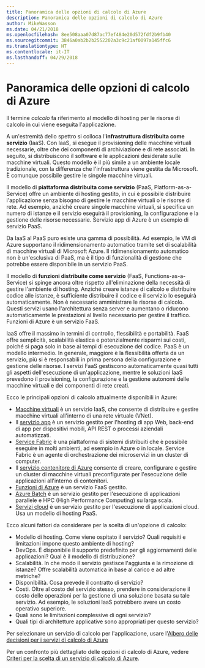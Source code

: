```yaml
---
title: Panoramica delle opzioni di calcolo di Azure
description: Panoramica delle opzioni di calcolo di Azure
author: MikeWasson
ms.date: 04/21/2018
ms.openlocfilehash: 8ee508aaa07d87ac77ef484e20d572fdf2b9fb40
ms.sourcegitcommit: 3846a0ab2b2b2552202a3c9c21af0097a145ffc6
ms.translationtype: HT
ms.contentlocale: it-IT
ms.lasthandoff: 04/29/2018
---
```

# <a name="overview-of-azure-compute-options"></a>Panoramica delle opzioni di calcolo di Azure

Il termine *calcolo* fa riferimento al modello di hosting per le risorse di calcolo in cui viene eseguita l'applicazione. 

A un'estremità dello spettro si colloca l'**infrastruttura distribuita come servizio** (IaaS). Con IaaS, si esegue il provisioning delle macchine virtuali necessarie, oltre che dei componenti di archiviazione e di rete associati. In seguito, si distribuiscono il software e le applicazioni desiderate sulle macchine virtuali. Questo modello è il più simile a un ambiente locale tradizionale, con la differenza che l'infrastruttura viene gestita da Microsoft. È comunque possibile gestire le singole macchine virtuali.  

Il modello di **piattaforma distribuita come servizio** (PaaS, Platform-as-a-Service) offre un ambiente di hosting gestito, in cui è possibile distribuire l'applicazione senza bisogno di gestire le macchine virtuali o le risorse di rete. Ad esempio, anziché creare singole macchine virtuali, si specifica un numero di istanze e il servizio eseguirà il provisioning, la configurazione e la gestione delle risorse necessarie. Servizio app di Azure è un esempio di servizio PaaS.

Da IaaS al PaaS puro esiste una gamma di possibilità. Ad esempio, le VM di Azure supportano il ridimensionamento automatico tramite set di scalabilità di macchine virtuali di Microsoft Azure. Il ridimensionamento automatico non è un'esclusiva di PaaS, ma è il tipo di funzionalità di gestione che potrebbe essere disponibile in un servizio PaaS.

Il modello di **funzioni distribuite come servizio** (FaaS, Functions-as-a-Service) si spinge ancora oltre rispetto all'eliminazione della necessità di gestire l'ambiente di hosting. Anziché creare istanze di calcolo e distribuire codice alle istanze, è sufficiente distribuire il codice e il servizio lo eseguirà automaticamente. Non è necessario amministrare le risorse di calcolo. Questi servizi usano l'architettura senza server e aumentano o riducono automaticamente le prestazioni al livello necessario per gestire il traffico. Funzioni di Azure è un servizio FaaS.

IaaS offre il massimo in termini di controllo, flessibilità e portabilità. FaaS offre semplicità, scalabilità elastica e potenzialmente risparmi sui costi, poiché si paga solo in base ai tempi di esecuzione del codice. PaaS è un modello intermedio. In generale, maggiore è la flessibilità offerta da un servizio, più si è responsabili in prima persona della configurazione e gestione delle risorse. I servizi FaaS gestiscono automaticamente quasi tutti gli aspetti dell'esecuzione di un'applicazione, mentre le soluzioni IaaS prevedono il provisioning, la configurazione e la gestione autonomi delle macchine virtuali e dei componenti di rete creati.

Ecco le principali opzioni di calcolo attualmente disponibili in Azure:

- [Macchine virtuali](/azure/virtual-machines/) è un servizio IaaS, che consente di distribuire e gestire macchine virtuali all'interno di una rete virtuale (VNet).
- Il [servizio app](/azure/app-service/app-service-value-prop-what-is) è un servizio gestito per l'hosting di app Web, back-end di app per dispositivi mobili, API REST o processi aziendali automatizzati.
- [Service Fabric](/azure/service-fabric/service-fabric-overview) è una piattaforma di sistemi distribuiti che è possibile eseguire in molti ambienti, ad esempio in Azure o in locale. Service Fabric è un agente di orchestrazione dei microservizi in un cluster di computer. 
- Il [servizio contenitore di Azure](/azure/container-service/container-service-intro) consente di creare, configurare e gestire un cluster di macchine virtuali preconfigurate per l'esecuzione delle applicazioni all'interno di contenitori.
- [Funzioni di Azure](/azure/azure-functions/functions-overview) è un servizio FaaS gestito.
- [Azure Batch](/azure/batch/batch-technical-overview) è un servizio gestito per l'esecuzione di applicazioni parallele e HPC (High Performance Computing) su larga scala.
- [Servizi cloud](/azure/cloud-services/cloud-services-choose-me) è un servizio gestito per l'esecuzione di applicazioni cloud. Usa un modello di hosting PaaS. 

Ecco alcuni fattori da considerare per la scelta di un'opzione di calcolo:

- Modello di hosting. Come viene ospitato il servizio? Quali requisiti e limitazioni impone questo ambiente di hosting? 
- DevOps. È disponibile il supporto predefinito per gli aggiornamenti delle applicazioni? Qual è il modello di distribuzione?
- Scalabilità. In che modo il servizio gestisce l'aggiunta e la rimozione di istanze? Offre scalabilità automatica in base al carico e ad altre metriche? 
- Disponibilità. Cosa prevede il contratto di servizio? 
- Costi. Oltre al costo del servizio stesso, prendere in considerazione il costo delle operazioni per la gestione di una soluzione basata su tale servizio. Ad esempio, le soluzioni IaaS potrebbero avere un costo operativo superiore.
- Quali sono le limitazioni complessive di ogni servizio? 
- Quali tipi di architetture applicative sono appropriati per questo servizio? 

Per selezionare un servizio di calcolo per l'applicazione, usare l'[Albero delle decisioni per i servizi di calcolo di Azure](./compute-decision-tree.md)

Per un confronto più dettagliato delle opzioni di calcolo di Azure, vedere [Criteri per la scelta di un servizio di calcolo di Azure](./compute-comparison.md).
